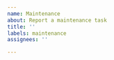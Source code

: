 ```yaml
---
name: Maintenance
about: Report a maintenance task
title: ''
labels: maintenance
assignees: ''

---
```



